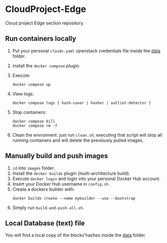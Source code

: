 # CloudProject-Edge
Cloud project Edge section repository.

## Run containers locally
1. Put your personal `clouds.yaml` openstack credentials file inside the [data](data) folder.
2. Install the `docker compose` plugin.
3. Execute:
	```
	docker compose up
	```

4. View logs:
	```
	docker compose logs [ hash-saver | hasher | outliet-detector ]
	```

5. Stop containers:
	```
	docker compose kill
	docker compose rm -f
	```

6. Clean the envroiment: just run `clean.sh`; executing that script will stop all running containers and will delete the previously pulled images.

## Manually build and push images
1. `cd` into `images` folder.
2. Install the `docker buildx` plugin (multi-architecture build).
3. Execute `docker login` and login into your personal Docker Hub account.
4. Insert your Docker Hub username in `config.sh`.
5. Create a dockerx builder with:
	```
	docker buildx create --name mybuilder --use --bootstrap
	```
6. Simply run `build-and-push-all.sh`.

## Local Database (text) file
You will find a local copy of the blocks'hashes inside the [data](data) folder.
